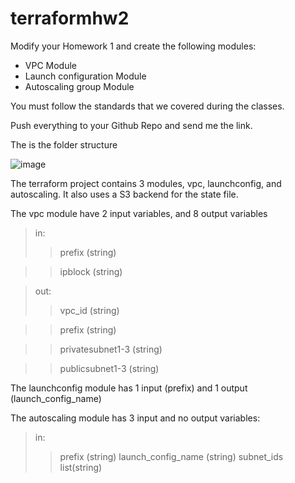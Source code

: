 # terraformhw2
Modify your Homework 1 and create the following modules:

- VPC Module
- Launch configuration Module
- Autoscaling group Module

You must follow the standards that we covered during the classes.

Push everything to your Github Repo and send me the link.

The is the folder structure

![image](https://user-images.githubusercontent.com/101609196/168199934-a0b09608-0cb3-4b64-9b61-2e0186fa1d58.png)

The terraform project contains 3 modules, vpc, launchconfig, and autoscaling. 
It also uses a S3 backend for the state file.

The vpc module have 2 input variables, and 8 output variables 
>in: 
>>prefix					(string)

>>ipblock					(string)

>out: 
>>vpc_id				(string)

>>prefix				(string)

>>privatesubnet1-3		(string)

>>publicsubnet1-3		(string)

The launchconfig module has 1 input (prefix) and 1 output (launch_config_name)

The autoscaling module has 3 input and no output variables:
>in: 
>>prefix					(string)
>>launch_config_name		(string)
>>subnet_ids				list(string)